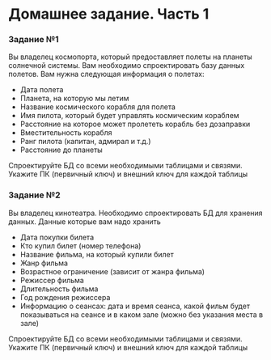 # Домашнее задание. Часть 1

### Задание №1
Вы владелец космопорта, который предоставляет полеты на планеты солнечной системы.
Вам необходимо спроектировать базу данных полетов. Вам нужна следующая информация о полетах:
- Дата полета
- Планета, на которую мы летим
- Название космического корабля для полета
- Имя пилота, который будет управлять космическим кораблем
- Расстояние на которое может пролететь корабль без дозаправки
- Вместительность корабля
- Ранг пилота (капитан, адмирал и т.д.)
- Расстояние до планеты

Спроектируйте БД со всеми необходимыми таблицами и связями. Укажите ПК (первичный ключ) и внешний ключ для каждой таблицы


### Задание №2
Вы владелец кинотеатра. Необходимо спроектировать БД для хранения данных. Данные которые вам надо хранить
- Дата покупки билета
- Кто купил билет (номер телефона)
- Название фильма, на который купили билет
- Жанр фильма
- Возрастное ограничение (зависит от жанра фильма)
- Режиссер фильма
- Длительность фильма
- Год рождения режиссера
- Информацию о сеансах: дата и время сеанса, какой фильм будет показываться на сеансе и в каком зале (можно без указания места в зале)

Спроектируйте БД со всеми необходимыми таблицами и связями. Укажите ПК (первичный ключ) и внешний ключ для каждой таблицы